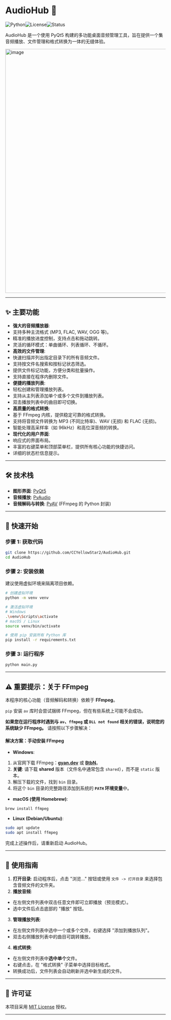 # AudioHub 🎵

![Python](https://img.shields.io/badge/python-3.9+-blue.svg)![License](https://img.shields.io/badge/license-MIT-green.svg)![Status](https://img.shields.io/badge/status-active-brightgreen)

AudioHub 是一个使用 PyQt5 构建的多功能桌面音频管理工具，旨在提供一个集音频播放、文件管理和格式转换为一体的无缝体验。

<img width="1282" height="766" alt="image" src="https://github.com/user-attachments/assets/c784aa59-ed0a-4a80-885f-9b97fd77db6b" />

---

## ✨ 主要功能

- **强大的音频播放器**:
- 支持多种主流格式 (MP3, FLAC, WAV, OGG 等)。
- 精准的播放进度控制，支持点击和拖动跳转。
- 灵活的循环模式：单曲循环、列表循环、不循环。
- **高效的文件管理**:
- 快速扫描并列出指定目录下的所有音频文件。
- 支持按文件名搜索和按标记状态筛选。
- 提供文件标记功能，方便分类和批量操作。
- 支持直接在程序内删除文件。
- **便捷的播放列表**:
- 轻松创建和管理播放列表。
- 支持从主列表添加单个或多个文件到播放列表。
- 双击播放列表中的曲目即可切换。
- **高质量的格式转换**:
- 基于 FFmpeg 内核，提供稳定可靠的格式转换。
- 支持将音频文件转换为 MP3 (不同比特率)、WAV (无损) 和 FLAC (无损)。
- 智能处理高采样率（如 96kHz）和高位深音频的转换。
- **现代化的用户界面**:
- 响应式的界面布局。
- 丰富的右键菜单和顶部菜单栏，提供所有核心功能的快捷访问。
- 详细的状态栏信息提示。

---

## 🛠️ 技术栈

- **图形界面**: [PyQt5](https://riverbankcomputing.com/software/pyqt/intro)
- **音频播放**: [PyAudio](https://people.csail.mit.edu/hubert/pyaudio/)
- **音频解码与转换**: [PyAV](https://pyav.org/docs/stable/) (FFmpeg 的 Python 封装)

---

## 🚀 快速开始

### 步骤 1: 获取代码

```bash
git clone https://github.com/CCYellowStar2/AudioHub.git
cd AudioHub
```

### 步骤 2: 安装依赖

建议使用虚拟环境来隔离项目依赖。

```bash
# 创建虚拟环境
python -m venv venv

# 激活虚拟环境
# Windows
.\venv\Scripts\activate
# macOS / Linux
source venv/bin/activate

# 使用 pip 安装所有 Python 库
pip install -r requirements.txt
```

### 步骤 3: 运行程序

```bash
python main.py
```

---

## ⚠️ 重要提示：关于 FFmpeg

本程序的核心功能（音频解码和转换）依赖于 **FFmpeg**。

`pip` 安装 `av` 库时会尝试捆绑 FFmpeg，但在有些系统上可能不会成功。

**如果您在运行程序时遇到与 `av`、`ffmpeg` 或 `DLL not found` 相关的错误，说明您的系统缺少 FFmpeg。** 请按照以下步骤解决：

#### 解决方案：手动安装 FFmpeg

- **Windows**:
1. 从官网下载 FFmpeg：[**gyan.dev**](https://www.gyan.dev/ffmpeg/builds/) 或 [**BtbN**](https://github.com/BtbN/FFmpeg-Builds/releases)。
2. **关键**: 请下载 **shared** 版本（文件名中通常包含 `shared`），而不是 `static` 版本。
3. 解压下载的文件，找到 `bin` 目录。
4. 将这个 `bin` 目录的完整路径添加到系统的 **`PATH` 环境变量**中。

- **macOS (使用 Homebrew)**:
```bash
brew install ffmpeg
```

- **Linux (Debian/Ubuntu)**:
```bash
sudo apt update
sudo apt install ffmpeg
```

完成上述操作后，请重新启动 AudioHub。

---

## 📖 使用指南

1. **打开目录**: 启动程序后，点击 "浏览..." 按钮或使用 `文件 -> 打开目录` 来选择包含音频文件的文件夹。
2. **播放音频**:
- 在左侧文件列表中双击任意文件即可立即播放（预览模式）。
- 选中文件后点击底部的 "播放" 按钮。
3. **管理播放列表**:
- 在左侧文件列表中选中一个或多个文件，右键选择 "添加到播放队列"。
- 双击右侧播放列表中的曲目可跳转播放。
4. **格式转换**:
- 在左侧文件列表中**选中单个**文件。
- 右键点击，在 "格式转换" 子菜单中选择目标格式。
- 转换成功后，文件列表会自动刷新并选中新生成的文件。

---

## 📜 许可证

本项目采用 [MIT License](LICENSE) 授权。

---
